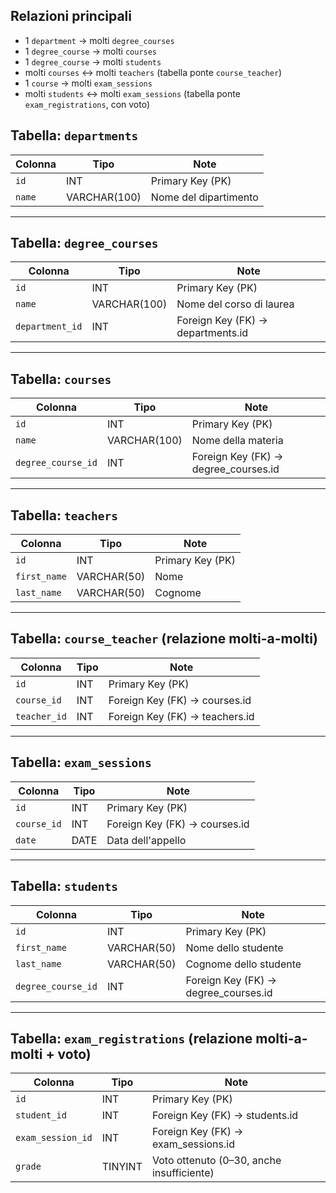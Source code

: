 ##  Relazioni principali

- 1 `department` → molti `degree_courses`
- 1 `degree_course` → molti `courses`
- 1 `degree_course` → molti `students`
- molti `courses` ↔ molti `teachers` (tabella ponte `course_teacher`)
- 1 `course` → molti `exam_sessions`
- molti `students` ↔ molti `exam_sessions` (tabella ponte `exam_registrations`, con voto)

## Tabella: `departments`

| Colonna | Tipo           | Note                 |
|---------|----------------|----------------------|
| `id`    | INT            | Primary Key (PK)     |
| `name`  | VARCHAR(100)   | Nome del dipartimento|


---

##  Tabella: `degree_courses`

| Colonna         | Tipo         | Note                                 |
|-----------------|--------------|--------------------------------------|
| `id`            | INT          | Primary Key (PK)                     |
| `name`          | VARCHAR(100) | Nome del corso di laurea             |
| `department_id` | INT          | Foreign Key (FK) → departments.id    |

---

##  Tabella: `courses`

| Colonna           | Tipo         | Note                                 |
|-------------------|--------------|--------------------------------------|
| `id`              | INT          | Primary Key (PK)                     |
| `name`            | VARCHAR(100) | Nome della materia                   |
| `degree_course_id`| INT          | Foreign Key (FK) → degree_courses.id |

---

##  Tabella: `teachers`

| Colonna      | Tipo         | Note             |
|--------------|--------------|------------------|
| `id`         | INT          | Primary Key (PK) |
| `first_name` | VARCHAR(50)  | Nome             |
| `last_name`  | VARCHAR(50)  | Cognome          |

---

##  Tabella: `course_teacher` (relazione molti-a-molti)

| Colonna      | Tipo | Note                                 |
|--------------|------|--------------------------------------|
| `id`         | INT  | Primary Key (PK)                     |
| `course_id`  | INT  | Foreign Key (FK) → courses.id        |
| `teacher_id` | INT  | Foreign Key (FK) → teachers.id       |

---

##  Tabella: `exam_sessions`

| Colonna     | Tipo | Note                             |
|-------------|------|----------------------------------|
| `id`        | INT  | Primary Key (PK)                 |
| `course_id` | INT  | Foreign Key (FK) → courses.id    |
| `date`      | DATE | Data dell'appello                |

---

##  Tabella: `students`

| Colonna           | Tipo         | Note                                |
|-------------------|--------------|-------------------------------------|
| `id`              | INT          | Primary Key (PK)                    |
| `first_name`      | VARCHAR(50)  | Nome dello studente                 |
| `last_name`       | VARCHAR(50)  | Cognome dello studente              |
| `degree_course_id`| INT          | Foreign Key (FK) → degree_courses.id|

---

##  Tabella: `exam_registrations` (relazione molti-a-molti + voto)

| Colonna            | Tipo     | Note                                     |
|--------------------|----------|------------------------------------------|
| `id`               | INT      | Primary Key (PK)                         |
| `student_id`       | INT      | Foreign Key (FK) → students.id           |
| `exam_session_id`  | INT      | Foreign Key (FK) → exam_sessions.id      |
| `grade`            | TINYINT  | Voto ottenuto (0–30, anche insufficiente) |